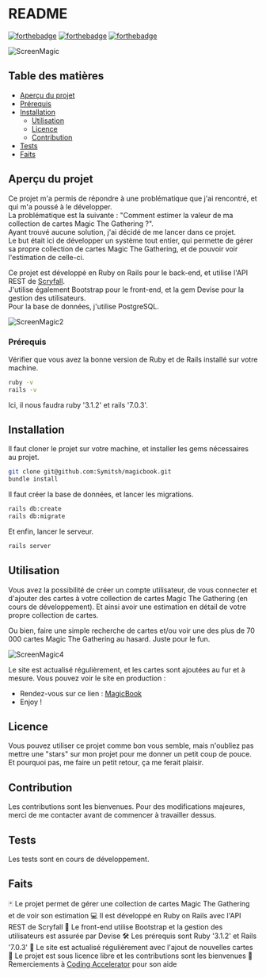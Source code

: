 # README
[![forthebadge](https://forthebadge.com/images/badges/made-with-ruby.svg)](https://forthebadge.com)
[![forthebadge](https://forthebadge.com/images/badges/open-source.svg)](https://forthebadge.com)
[![forthebadge](https://forthebadge.com/images/badges/built-with-love.svg)](https://forthebadge.com)

![ScreenMagic](https://user-images.githubusercontent.com/85675011/198518511-894576e4-4b1e-43e4-938c-3099b2c7507c.png)

## Table des matières

- [Aperçu du projet](#aperçu-du-projet)
- [Prérequis](#prérequis)
- [Installation](#installation)
  - [Utilisation](#utilisation)
  - [Licence](#licence)
  - [Contribution](#contribution)
- [Tests](#tests)
- [Faits](#faits)

## Aperçu du projet

Ce projet m'a permis de répondre à une problématique que j'ai rencontré, et qui m'a poussé à le développer.  
La problématique est la suivante : "Comment estimer la valeur de ma collection de cartes Magic The Gathering ?".  
Ayant trouvé aucune solution, j'ai décidé de me lancer dans ce projet.  
Le but était ici de développer un système tout entier, qui permette de gérer sa propre collection de cartes Magic The Gathering, et de pouvoir voir l'estimation de celle-ci.

Ce projet est développé en Ruby on Rails pour le back-end, et utilise l'API REST de [Scryfall](https://scryfall.com/).  
J'utilise également Bootstrap pour le front-end, et la gem Devise pour la gestion des utilisateurs.  
Pour la base de données, j'utilise PostgreSQL.

![ScreenMagic2](https://user-images.githubusercontent.com/85675011/198518404-3ec8a18e-a9c3-4805-8c62-c987d0e0cfa9.png)

### Prérequis
Vérifier que vous avez la bonne version de Ruby et de Rails installé sur votre machine.

```bash
ruby -v
rails -v
```
Ici, il nous faudra ruby '3.1.2' et rails '7.0.3'.

## Installation
Il faut cloner le projet sur votre machine,
et installer les gems nécessaires au projet.

```bash
git clone git@github.com:Symitsh/magicbook.git
bundle install
```

Il faut créer la base de données, et lancer les migrations.

```bash
rails db:create
rails db:migrate
```

Et enfin, lancer le serveur.

```bash
rails server
```

## Utilisation

Vous avez la possibilité de créer un compte utilisateur, de vous connecter et d'ajouter des cartes à votre collection de cartes Magic The Gathering (en cours de développement).
Et ainsi avoir une estimation en détail de votre propre collection de cartes.

Ou bien, faire une simple recherche de cartes et/ou voir une des plus de 70 000 cartes Magic The Gathering au hasard. Juste pour le fun.

![ScreenMagic4](https://user-images.githubusercontent.com/85675011/198519157-d78cfd39-bd73-4d9f-b45c-4b1c5a988d86.png)

Le site est actualisé régulièrement, et les cartes sont ajoutées au fur et à mesure.
Vous pouvez voir le site en production :
  - Rendez-vous sur ce lien : [MagicBook](https://www.repairemagic.fr/)
  - Enjoy !

## Licence

Vous pouvez utiliser ce projet comme bon vous semble, mais n'oubliez pas mettre une "stars" sur mon projet pour me donner un petit coup de pouce.
Et pourquoi pas, me faire un petit retour, ça me ferait plaisir.

## Contribution

Les contributions sont les bienvenues.
Pour des modifications majeures, merci de me contacter avant de commencer à travailler dessus.

## Tests

Les tests sont en cours de développement.

## Faits

🃏 Le projet permet de gérer une collection de cartes Magic The Gathering et de voir son estimation
💻 Il est développé en Ruby on Rails avec l'API REST de Scryfall
🎨 Le front-end utilise Bootstrap et la gestion des utilisateurs est assurée par Devise
🛠️ Les prérequis sont Ruby '3.1.2' et Rails '7.0.3'
🚀 Le site est actualisé régulièrement avec l'ajout de nouvelles cartes
📝 Le projet est sous licence libre et les contributions sont les bienvenues
🙏 Remerciements à [Coding Accelerator](https://joincodingnow.com/) pour son aide
